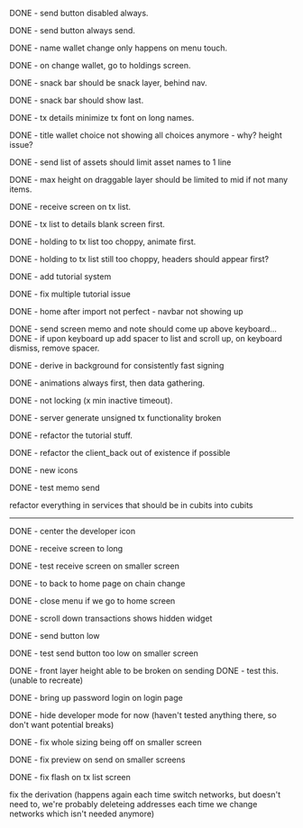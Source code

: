 DONE - send button disabled always.

DONE - send button always send.

DONE - name wallet change only happens on menu touch.

DONE - on change wallet, go to holdings screen.

DONE - snack bar should be snack layer, behind nav.

DONE - snack bar should show last.

DONE - tx details minimize tx font on long names.

DONE - title wallet choice not showing all choices anymore - why? height issue?

DONE - send list of assets should limit asset names to 1 line 

DONE - max height on draggable layer should be limited to mid if not many items.

DONE - receive screen on tx list.

DONE - tx list to details blank screen first.

DONE - holding to tx list too choppy, animate first.

DONE - holding to tx list still too choppy, headers should appear first?

DONE - add tutorial system

DONE - fix multiple tutorial issue

DONE - home after import not perfect - navbar not showing up

DONE - send screen memo and note should come up above keyboard...
DONE -  if upon keyboard up add spacer to list and scroll up, on keyboard dismiss, remove spacer. 

DONE - derive in background for consistently fast signing

DONE - animations always first, then data gathering.

DONE - not locking (x min inactive timeout).

DONE - server generate unsigned tx functionality broken

DONE - refactor the tutorial stuff.

DONE - refactor the client_back out of existence if possible

DONE - new icons

DONE - test memo send 

refactor everything in services that should be in cubits into cubits

---

DONE - center the developer icon

DONE - receive screen to long

DONE - test receive screen on smaller screen

DONE - to back to home page on chain change

DONE - close menu if we go to home screen

DONE - scroll down transactions shows hidden widget

DONE - send button low

DONE - test send button too low on smaller screen

DONE - front layer height able to be broken on sending
DONE - test this. (unable to recreate)

DONE - bring up password login on login page

DONE - hide developer mode for now (haven't tested anything there, so don't want potential breaks)

DONE - fix whole sizing being off on smaller screen

DONE - fix preview on send on smaller screens

DONE - fix flash on tx list screen

fix the derivation (happens again each time switch networks, but doesn't need to, we're probably deleteing addresses each time we change networks which isn't needed anymore)